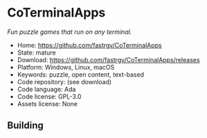 # CoTerminalApps

_Fun puzzle games that run on any terminal._

- Home: https://github.com/fastrgv/CoTerminalApps
- State: mature
- Download: https://github.com/fastrgv/CoTerminalApps/releases
- Platform: Windows, Linux, macOS
- Keywords: puzzle, open content, text-based
- Code repository: (see download)
- Code language: Ada
- Code license: GPL-3.0
- Assets license: None

## Building
